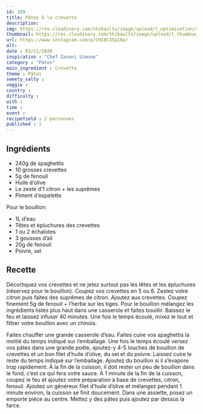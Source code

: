 ```yaml
---
id: 109
title: Pâtes à la crevette
description: 
img: https://res.cloudinary.com/thibaults/image/upload/t_optimisation/v1604766902/Recipes/20201103_pates_crevettes.jpg
thumbnail: https://res.cloudinary.com/thibaults/image/upload/t_thumbnail_josie/v1604766902/Recipes/20201103_pates_crevettes.jpg
url: https://www.instagram.com/p/CHI0C35pIkp/
alt: 
date : 03/11/2020
inspiration : "Chef Zanoni Simone"
category : "Pâtes"
main_ingredient : Crevette
theme : Pâtes
sweety_salty : 
veggie : 
country :
difficulty :
with : 
time : 
event :
recipeYield : 2 personnes
published : 1
---
```


## Ingrédients
 - 240g de spaghettis
 - 10 grosses crevettes
 - 5g de fenouil
 - Huile d’olive
 - Le zeste d’1 citron + les suprêmes
 - Piment d’espelette

Pour le bouillon:
 - 1L d’eau
 - Têtes et épluchures des crevettes
 - 1 ou 2 échalotes
 - 3 gousses d’ail
 - 20g de fenouil
 - Poivre, sel

## Recette
Décortiquez vos crevettes et ne jetez surtout pas les têtes et les épluchures (réservez pour le bouillon). Coupez vos crevettes en 5 ou 6. Zestez votre citron puis faites des suprêmes de citron. Ajoutez aux crevettes. Coupez finement 5g de fenouil + l’herbe sur les tiges. Pour le bouillon mélangez les ingrédients listés plus haut dans une casserole et faites bouillir. Baissez le feu et laissez infuser 40 minutes. Une fois le temps écoulé, mixez le tout et filtrer votre bouillon avec un chinois.

Faites chauffer une grande casserole d’eau. Faites cuire vos spaghettis la moitié du temps indiqué sur l’emballage. Une fois le temps écoulé versez vos pâtes dans une grande poêle, ajoutez-y 4-5 louches de bouillon de crevettes et un bon filet d’huile d’olive, du sel et du poivre. Laissez cuire le reste du temps indiqué sur l’emballage. Ajoutez du bouillon si il s’évapore trop rapidement. À la fin de la cuisson, il doit rester un peu de bouillon dans le fond, c’est ce qui fera votre sauce. A 1 minute de la fin de la cuisson, coupez le feu et ajoutez votre préparation à base de crevettes, citron, fenouil. Ajoutez un généreux filet d’huile d’olive et mélangez pendant 1 minute environ, la cuisson se finit doucement. Dans une assiette, posez un emporte pièce au centre. Mettez y des pâtes puis ajoutez par dessus la farce.